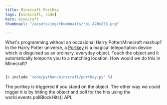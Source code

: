 ```yaml
---
title: Minecraft PortKey
tags: [minecraft, code]
hero: minecraft
thumbnail: "/assets/img/thumbnails/rpi-420x255.png"

---
```


What's programming without an occasional Harry Potter/Minecraft mashup? In the Harry Potter universe, a
<a href="https://www.pottermore.com/writing-by-jk-rowling/portkeys">Portkey</a> is a
magical teleportation device which is disguised as an ordinary, everyday object. Touch the object and it automatically
teleports you to a matching location. How would we do this in Minecraft?

```python

{% include 'code/python/minecraft/portkey.py' %}

```

The portkey is triggered if you stand on the object. The other way we could trigger it is by hitting the object and poll for
the hits using the world.events.pollBlockHits() API.
